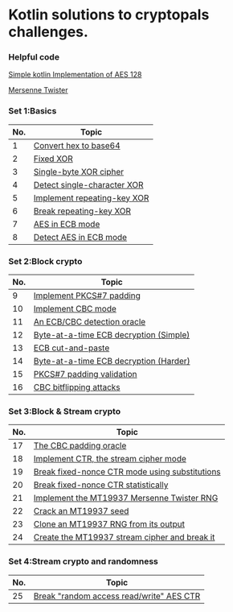 # Kotlin solutions to cryptopals challenges. #

### Helpful code ###
 [Simple kotlin Implementation of AES 128](https://github.com/Mhashh/KotlinSolutionsForCryptopal/blob/master/src/set1/AES.kt)

[Mersenne Twister](https://github.com/Mhashh/KotlinSolutionsForCryptopal/blob/master/src/set3/MT19937_32.kt)

### Set 1:Basics ###

| No. | Topic |
| ---- | ---- |
| 1  | [Convert hex to base64](https://github.com/Mhashh/KotlinSolutionsForCryptopal/blob/master/src/set1/Base64Encoder.kt) |
| 2  | [Fixed XOR](https://github.com/Mhashh/KotlinSolutionsForCryptopal/blob/master/src/set1/HexXOR.kt) |
| 3  | [Single-byte XOR cipher](https://github.com/Mhashh/KotlinSolutionsForCryptopal/blob/master/src/set1/XorCipher.kt) |
| 4  | [Detect single-character XOR](https://github.com/Mhashh/KotlinSolutionsForCryptopal/blob/master/src/set1/XORdetect.kt) |
| 5  | [Implement repeating-key XOR](https://github.com/Mhashh/KotlinSolutionsForCryptopal/blob/master/src/set1/RepeatingKeyXor.kt) |
| 6  | [Break repeating-key XOR](https://github.com/Mhashh/KotlinSolutionsForCryptopal/blob/master/src/set1/BreakRepeatingXor.kt) |
| 7  | [AES in ECB mode](https://github.com/Mhashh/KotlinSolutionsForCryptopal/blob/master/src/set1/AESECB.kt) |
| 8  | [Detect AES in ECB mode](https://github.com/Mhashh/KotlinSolutionsForCryptopal/blob/master/src/set1/DetectAES.kt) | 


### Set 2:Block crypto ###

| No. | Topic |
| ---- | ---- |
| 9 | [Implement PKCS#7 padding](https://github.com/Mhashh/KotlinSolutionsForCryptopal/blob/master/src/set2/PKCShashtag7.kt) | 
| 10 | [Implement CBC mode](https://github.com/Mhashh/KotlinSolutionsForCryptopal/blob/master/src/set2/CBCMode.kt) |
| 11 | [An ECB/CBC detection oracle](https://github.com/Mhashh/KotlinSolutionsForCryptopal/blob/master/src/set2/DetectionOracle.kt) |
| 12 | [Byte-at-a-time ECB decryption (Simple)](https://github.com/Mhashh/KotlinSolutionsForCryptopal/blob/master/src/set2/ECBDecryptionSimple.kt) |
| 13 | [ECB cut-and-paste](https://github.com/Mhashh/KotlinSolutionsForCryptopal/blob/master/src/set2/ECBcutpaste.kt) |
| 14 | [Byte-at-a-time ECB decryption (Harder)](https://github.com/Mhashh/KotlinSolutionsForCryptopal/blob/master/src/set2/ECBDecryptionHard.kt) |
| 15 | [PKCS#7 padding validation](https://github.com/Mhashh/KotlinSolutionsForCryptopal/blob/master/src/set2/PKCSValidation.kt) |
| 16 | [CBC bitflipping attacks](https://github.com/Mhashh/KotlinSolutionsForCryptopal/blob/master/src/set2/CBCBitflipping.kt) |


### Set 3:Block & Stream crypto ###

| No.  | Topic                                                                                                                                       |
|------|---------------------------------------------------------------------------------------------------------------------------------------------|
| 17   | [The CBC padding oracle](https://github.com/Mhashh/KotlinSolutionsForCryptopal/blob/master/src/set3/CBCPadOrc.kt)                           | 
| 18   | [Implement CTR, the stream cipher mode](https://github.com/Mhashh/KotlinSolutionsForCryptopal/blob/master/src/set3/CTR.kt)                  |
| 19   | [Break fixed-nonce CTR mode using substitutions](https://github.com/Mhashh/KotlinSolutionsForCryptopal/blob/master/src/set3/BreakCtrSub.kt) |
| 20   | [Break fixed-nonce CTR statistically](https://github.com/Mhashh/KotlinSolutionsForCryptopal/blob/master/src/set3/BreakCtrStats.kt)          |
| 21   | [Implement the MT19937 Mersenne Twister RNG](https://github.com/Mhashh/KotlinSolutionsForCryptopal/blob/master/src/set3/MTR.kt)             |
| 22   | [Crack an MT19937 seed](https://github.com/Mhashh/KotlinSolutionsForCryptopal/blob/master/src/set3/CrackMT.kt)                              |
| 23   | [Clone an MT19937 RNG from its output](https://github.com/Mhashh/KotlinSolutionsForCryptopal/blob/master/src/set3/CloneMT.kt)               |
| 24   | [Create the MT19937 stream cipher and break it](https://github.com/Mhashh/KotlinSolutionsForCryptopal/blob/master/src/set3/MTCipher.kt)     |


### Set 4:Stream crypto and randomness ###

| No. | Topic                                                                                                                                       |
|-----|---------------------------------------------------------------------------------------------------------------------------------------------|
| 25  | [Break "random access read/write" AES CTR](https://github.com/Mhashh/KotlinSolutionsForCryptopal/blob/master/src/set4/BreakRandomAccessrwCTR.kt)                           | 
